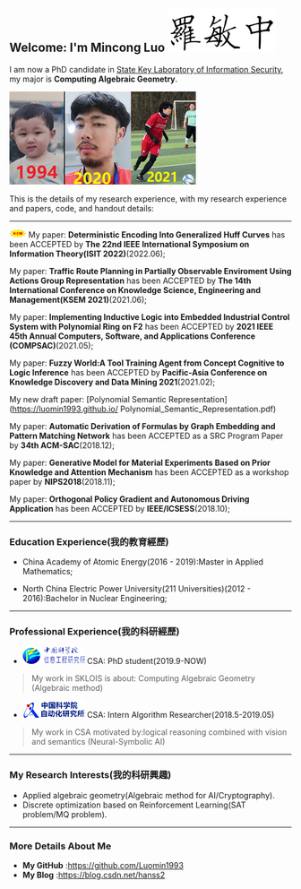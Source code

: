## Welcome: I'm Mincong Luo ![me](name.png)


I am now a PhD candidate in [State Key Laboratory of Information Security](http://www.sklois.cn/), my major is **Computing Algebraic Geometry**.

![me](me-2021.png)

This is the details of my research experience, with my research experience and papers, code, and handout details:


-------------------------------------------

![new](new.gif)
My paper:
**Deterministic Encoding Into Generalized Huff Curves**
has been ACCEPTED by **The 22nd IEEE International Symposium on Information Theory(ISIT 2022)**(2022.06);

My paper:
**Traffic Route Planning in Partially Observable Enviroment Using Actions Group Representation**
has been ACCEPTED by **The 14th International Conference on Knowledge Science, Engineering and Management(KSEM 2021)**(2021.06);

My paper:
**Implementing Inductive Logic into Embedded Industrial Control System with Polynomial Ring on F2**
has been ACCEPTED by **2021 IEEE 45th Annual Computers, Software, and Applications Conference (COMPSAC)**(2021.05);

My paper:
**Fuzzy World:A Tool Training Agent from Concept Cognitive to Logic Inference**
has been ACCEPTED by **Pacific-Asia Conference on Knowledge Discovery and Data Mining 2021**(2021.02);

My new draft paper:
[Polynomial Semantic Representation](https://luomin1993.github.io/
Polynomial_Semantic_Representation.pdf)

My paper:
**Automatic Derivation of Formulas by Graph Embedding and Pattern Matching Network**
has been ACCEPTED as a SRC Program Paper by **34th ACM-SAC**(2018.12);

My paper:
**Generative Model for Material Experiments Based on Prior Knowledge and Attention Mechanism**
has been ACCEPTED as a workshop paper by **NIPS2018**(2018.11);

My paper:
**Orthogonal Policy Gradient and Autonomous Driving Application**
has been ACCEPTED by **IEEE/ICSESS**(2018.10);

-------------------------------------------
### Education Experience(我的教育經歷)

- China Academy of Atomic Energy(2016 - 2019):Master in Applied Mathematics;

- North China Electric Power University(211 Universities)(2012 - 2016):Bachelor in Nuclear Engineering;

-------------------------------------------
### Professional Experience(我的科研經歷)

- ![CSA](cv_iie.png)  CSA: PhD student(2019.9-NOW)

>My work in SKLOIS is about: Computing Algebraic Geometry (Algebraic method)
 

- ![CSA](cv_csa.png)  CSA: Intern Algorithm Researcher(2018.5-2019.05)

>My work in CSA motivated by:logical reasoning combined with vision and semantics (Neural-Symbolic AI)

-------------------------------------------
### My Research Interests(我的科研興趣)
- Applied algebraic geometry(Algebraic method for AI/Cryptography).
- Discrete optimization based on Reinforcement Learning(SAT problem/MQ problem).

-------------------------------------------
### More Details About Me

- **My GitHub** :https://github.com/Luomin1993
- **My Blog** :https://blog.csdn.net/hanss2
